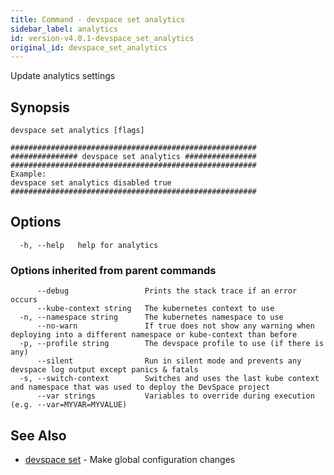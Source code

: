 ```yaml
---
title: Command - devspace set analytics
sidebar_label: analytics
id: version-v4.0.1-devspace_set_analytics
original_id: devspace_set_analytics
---
```



Update analytics settings

## Synopsis


```
devspace set analytics [flags]
```

```
#######################################################
############### devspace set analytics ################
#######################################################
Example:
devspace set analytics disabled true
#######################################################
```
## Options

```
  -h, --help   help for analytics
```

### Options inherited from parent commands

```
      --debug                 Prints the stack trace if an error occurs
      --kube-context string   The kubernetes context to use
  -n, --namespace string      The kubernetes namespace to use
      --no-warn               If true does not show any warning when deploying into a different namespace or kube-context than before
  -p, --profile string        The devspace profile to use (if there is any)
      --silent                Run in silent mode and prevents any devspace log output except panics & fatals
  -s, --switch-context        Switches and uses the last kube context and namespace that was used to deploy the DevSpace project
      --var strings           Variables to override during execution (e.g. --var=MYVAR=MYVALUE)
```

## See Also

* [devspace set](../../cli/commands/devspace_set)	 - Make global configuration changes
